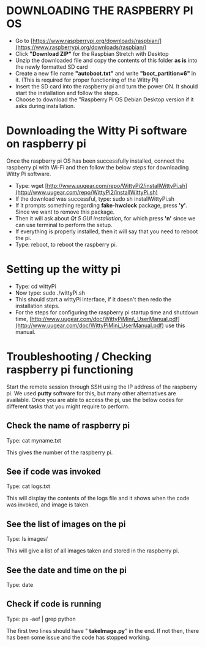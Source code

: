 # **DOWNLOADING THE RASPBERRY PI OS**

- Go to [https://www.raspberrypi.org/downloads/raspbian/](https://www.raspberrypi.org/downloads/raspbian/)
- Click **&quot;Download ZIP&quot;** for the Raspbian Stretch with Desktop
- Unzip the downloaded file and copy the contents of this folder **as is** into the newly formatted SD card
- Create a new file name **&quot;autoboot.txt&quot;** and write **&quot;boot\_partition=6&quot;** in it. (This is required for proper functioning of the Witty Pi)
- Insert the SD card into the raspberry pi and turn the power ON. It should start the installation and follow the steps.
- Choose to download the &quot;Raspberry Pi OS Debian Desktop version if it asks during installation.

# **Downloading the Witty Pi software on raspberry pi**

Once the raspberry pi OS has been successfully installed, connect the raspberry pi with Wi-Fi and then follow the below steps for downloading Witty Pi software.

- Type: wget [http://www.uugear.com/repo/WittyPi2/installWittyPi.sh](http://www.uugear.com/repo/WittyPi2/installWittyPi.sh)
- If the download was successful, type: sudo sh installWittyPi.sh
- If it prompts something regarding **fake-hwclock** package, press **&#39;y&#39;**. Since we want to remove this package.
- Then it will ask about _Qt 5 GUI installation_, for which press **&#39;n&#39;** since we can use terminal to perform the setup.
- If everything is properly installed, then it will say that you need to reboot the pi.
- Type: reboot, to reboot the raspberry pi.

# **Setting up the witty pi**

- Type: cd wittyPi
- Now type: sudo ./wittyPi.sh
- This should start a wittyPi interface, if it doesn&#39;t then redo the installation steps.
- For the steps for configuring the raspberry pi startup time and shutdown time,  [http://www.uugear.com/doc/WittyPiMini\_UserManual.pdf](http://www.uugear.com/doc/WittyPiMini_UserManual.pdf) use this manual.

# **Troubleshooting / Checking raspberry pi functioning**

Start the remote session through SSH using the IP address of the raspberry pi. We used **putty** software for this, but many other alternatives are available. Once you are able to access the pi, use the below codes for different tasks that you might require to perform.

## Check the name of raspberry pi

Type: cat myname.txt

This gives the number of the raspberry pi.

## See if code was invoked

Type: cat logs.txt

This will display the contents of the logs file and it shows when the code was invoked, and image is taken.

## See the list of images on the pi

Type: ls images/

This will give a list of all images taken and stored in the raspberry pi.

## See the date and time on the pi

Type: date

## Check if code is running

Type: ps -aef | grep python

The first two lines should have &quot; **takeImage.py**&quot; in the end. If not then, there has been some issue and the code has stopped working.